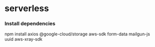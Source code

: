 # serverless
### Install dependencies
npm install axios @google-cloud/storage aws-sdk form-data mailgun-js uuid aws-xray-sdk
